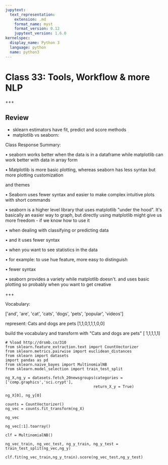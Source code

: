 ```yaml
---
jupytext:
  text_representation:
    extension: .md
    format_name: myst
    format_version: 0.12
    jupytext_version: 1.6.0
kernelspec:
  display_name: Python 3
  language: python
  name: python3
---
```


# Class 33: Tools, Workflow & more NLP

+++

## Review

- sklearn estimators have fit, predict and score methods
- matplotlib vs seaborn:

Class Response Summary:



• seaborn works better when the data is in a dataframe while matplotlib can work better with data in array form

• Matplotlib is more basic plotting, whereas seaborn has less syntax but more plotting customization

 and themes

• Seaborn uses fewer syntax  and easier to make complex intuitive plots with short commands

• seaborn is a higher level library that uses matplotlib "under the hood".  It's basically an easier way to graph, but directly using matplotlib might give us more freedom - if we know how to use it

• when dealing with classifying or predicting data

• and it uses fewer syntax

• when you want to see statistics in the data 

• for example: to use hue feature, more easy to distinguish 

• fewer syntax

• seaborn provides a variety while matplotlib doesn't. and uses basic plotting so probably when you want to get creative

+++

Vocabulary:

['and', 'are', 'cat', 'cats', 'dogs', 'pets', 'popular', 'videos']

represent: Cats and dogs are pets
[1,1,0,1,1,1,0,0]

build the vocabulary and transform with "Cats and dogs are pets"
[ 1,1,1,1,1]

```{code-cell} ipython3
# %load http://drsmb.co/310
from sklearn.feature_extraction.text import CountVectorizer
from sklearn.metrics.pairwise import euclidean_distances
from sklearn import datasets
import pandas as pd
from sklearn.naive_bayes import MultinomialNB
from sklearn.model_selection import train_test_split
```

```{code-cell} ipython3
ng_X,ng_y = datasets.fetch_20newsgroups(categories =['comp.graphics','sci.crypt'],
                                       return_X_y = True)
```

```{code-cell} ipython3
ng_X[0], ng_y[0]
```

```{code-cell} ipython3
counts = CountVectorizer()
ng_vec = counts.fit_transform(ng_X)
```

```{code-cell} ipython3
ng_vec
```

```{code-cell} ipython3
ng_vec[:1].toarray()
```

```{code-cell} ipython3
clf = MultinomialNB()
```

```{code-cell} ipython3
ng_vec_train, ng_vec_test, ng_y_train, ng_y_test = train_test_split(ng_vec,ng_y)
```

```{code-cell} ipython3
clf.fit(ng_vec_train,ng_y_train).score(ng_vec_test,ng_y_test)
```

```{code-cell} ipython3

```
